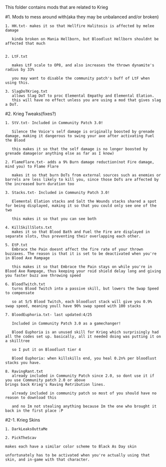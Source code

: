 
This folder contains mods that are related to Krieg

 #1. Mods to mess around with(aka they may be unbalanced and/or broken)


	1. HH.txt- makes it so that Hellfire Halitosis is affected by melee damage

	   kinda broken on Mania Hellborn, but Bloodlust Hellborn shouldnt be affected that much
		

	2. LtF.txt
	
	   makes LtF scale to OP8, and also increases the thrown dynamite's radius by 33%
	
	   you may want to disable the community patch's buff of LtF when using this.
	   
	3. SlagDoTKrieg.txt
	   allows Slag DoT to proc Elemental Empathy and Elemental Elation.
	   this will have no effect unless you are using a mod that gives slag a DoT.

 #2. Krieg Tweaks(fixes?)
 
 
	1. StV.txt- Included in Community Patch 3.0!
	
	   Silence the Voice's self damage is originally boosted by grenade damage, making it dangerous to swing your axe after activating Fuel the Blood
	
	   this makes it so that the self damage is no longer boosted by grenade damage(or anything else as far as I know)

	2. FlameFlare.txt- adds a 9% Burn damage reduction(not Fire damage, mind you) to Flame Flare
	
	   makes it so that burn DoTs from external sources such as enemies or barrels are less likely to kill you, since those DoTs are affected by the increased burn duration too
 
	3. Stacks.txt- Included in Community Patch 3.0!
	
	   Elemental Elation stacks and Salt the Wounds stacks shared a spot for being displayed, making it so that you could only see one of the two
	
	   this makes it so that you can see both

	4. KillSkillSlots.txt
	   makes it so that Blood Bath and Fuel the Fire are displayed in separate slots, thus preventing their overlapping each other.
 
	5. EtP.txt 
	   Embrace the Pain doesnt affect the fire rate of your thrown buzzaxes. The reason is that it is set to be deactivated when you're in Blood Axe Rampage
	
	   this makes it so that Embrace the Pain stays on while you're in Blood Axe Rampage, thus keeping your roid shield delay long and giving you faster buzz axe throwing speed
 
	6. BloodTwitch.txt 
	   turns Blood Twitch into a passive skill, but lowers the Swap Speed to compensate
	
	   so at 5/5 Blood Twitch, each bloodlust stack will give you 0.9% swap speed, meaning youll have 90% swap speed with 100 stacks
 
	7. BloodEuphoria.txt- last updated:4/25
	
	   Included in Community Patch 3.0 as a gamechanger! 

	   Blood Euphoria is an unused skill for Krieg which surprisingly had all the codes set up. basically, all it needed doing was putting it on a skilltree
	
	   so I put it on Bloodlust tier 4
	
	   Blood Euphoria: when killskills end, you heal 0.2n% per bloodlust stacks you have.
 
	8. RavingRant.txt 
	   already included in Community Patch since 2.0, so dont use it if you use Community patch 2.0 or above
	brings back Krieg's Raving Retribution lines.
	
	   already included in community patch so most of you should have no reason to download this
	
	   and no Im not stealing anything because Im the one who brought it back in the first place :P
 
 #2-1. Krieg Skins

 
	1. DarkLeaksOuttaMe
	
	2. PickTheScav
	
	makes each have a similar color scheme to Black As Day skin
	
	unfortunately has to be activated when you're actually using that skin, and in-game with that character.
